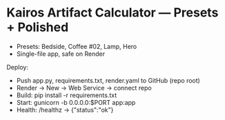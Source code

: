 # Kairos Artifact Calculator — Presets + Polished
- Presets: Bedside, Coffee #02, Lamp, Hero
- Single-file app, safe on Render

Deploy:
- Push app.py, requirements.txt, render.yaml to GitHub (repo root)
- Render → New → Web Service → connect repo
- Build: pip install -r requirements.txt
- Start: gunicorn -b 0.0.0.0:$PORT app:app
- Health: /healthz → {"status":"ok"}
